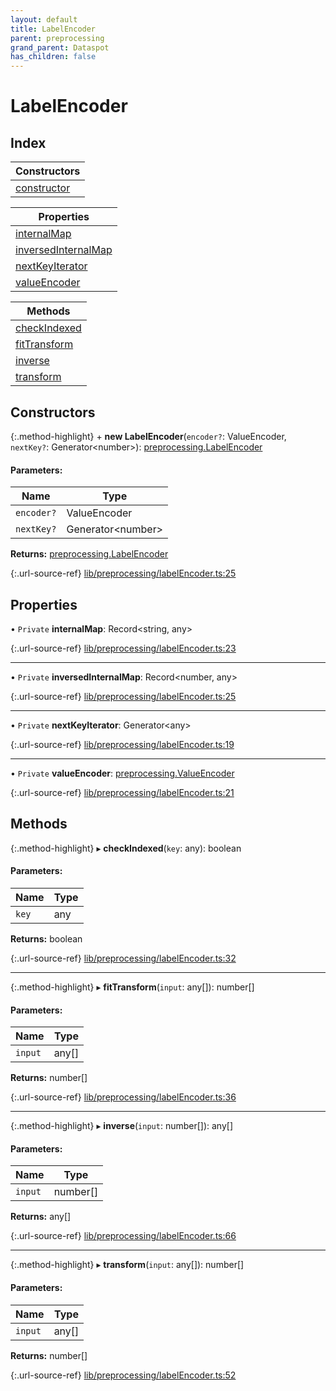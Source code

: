```yaml
---
layout: default
title: LabelEncoder
parent: preprocessing
grand_parent: Dataspot
has_children: false
---
```


# LabelEncoder

## Index

| Constructors |
|-----------|
| [constructor](#constructor) |

| Properties |
|-----------|
| [internalMap](#internalmap) |
| [inversedInternalMap](#inversedinternalmap) |
| [nextKeyIterator](#nextkeyiterator) |
| [valueEncoder](#valueencoder) |

| Methods |
|-----------|
| [checkIndexed](#checkindexed) |
| [fitTransform](#fittransform) |
| [inverse](#inverse) |
| [transform](#transform) |

## Constructors

{:.method-highlight}
\+ **new LabelEncoder**(`encoder?`: ValueEncoder, `nextKey?`: Generator\<number>): [preprocessing.LabelEncoder](../preprocessing_labelencoder)

#### Parameters:

Name | Type |
------ | ------ |
`encoder?` | ValueEncoder |
`nextKey?` | Generator\<number> |

**Returns:** [preprocessing.LabelEncoder](../preprocessing_labelencoder)

{:.url-source-ref}
[lib/preprocessing/labelEncoder.ts:25](https://github.com/ascentcore/dataspot/blob/eafb62e/lib/preprocessing/labelEncoder.ts#L25)

## Properties

• `Private` **internalMap**: Record\<string, any>

{:.url-source-ref}
[lib/preprocessing/labelEncoder.ts:23](https://github.com/ascentcore/dataspot/blob/eafb62e/lib/preprocessing/labelEncoder.ts#L23)

___

• `Private` **inversedInternalMap**: Record\<number, any>

{:.url-source-ref}
[lib/preprocessing/labelEncoder.ts:25](https://github.com/ascentcore/dataspot/blob/eafb62e/lib/preprocessing/labelEncoder.ts#L25)

___

• `Private` **nextKeyIterator**: Generator\<any>

{:.url-source-ref}
[lib/preprocessing/labelEncoder.ts:19](https://github.com/ascentcore/dataspot/blob/eafb62e/lib/preprocessing/labelEncoder.ts#L19)

___

• `Private` **valueEncoder**: [preprocessing.ValueEncoder](../../interfaces/preprocessing_valueencoder)

{:.url-source-ref}
[lib/preprocessing/labelEncoder.ts:21](https://github.com/ascentcore/dataspot/blob/eafb62e/lib/preprocessing/labelEncoder.ts#L21)

## Methods

{:.method-highlight}
▸ **checkIndexed**(`key`: any): boolean

#### Parameters:

Name | Type |
------ | ------ |
`key` | any |

**Returns:** boolean

{:.url-source-ref}
[lib/preprocessing/labelEncoder.ts:32](https://github.com/ascentcore/dataspot/blob/eafb62e/lib/preprocessing/labelEncoder.ts#L32)

___

{:.method-highlight}
▸ **fitTransform**(`input`: any[]): number[]

#### Parameters:

Name | Type |
------ | ------ |
`input` | any[] |

**Returns:** number[]

{:.url-source-ref}
[lib/preprocessing/labelEncoder.ts:36](https://github.com/ascentcore/dataspot/blob/eafb62e/lib/preprocessing/labelEncoder.ts#L36)

___

{:.method-highlight}
▸ **inverse**(`input`: number[]): any[]

#### Parameters:

Name | Type |
------ | ------ |
`input` | number[] |

**Returns:** any[]

{:.url-source-ref}
[lib/preprocessing/labelEncoder.ts:66](https://github.com/ascentcore/dataspot/blob/eafb62e/lib/preprocessing/labelEncoder.ts#L66)

___

{:.method-highlight}
▸ **transform**(`input`: any[]): number[]

#### Parameters:

Name | Type |
------ | ------ |
`input` | any[] |

**Returns:** number[]

{:.url-source-ref}
[lib/preprocessing/labelEncoder.ts:52](https://github.com/ascentcore/dataspot/blob/eafb62e/lib/preprocessing/labelEncoder.ts#L52)
